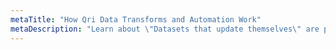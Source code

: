 ```yaml
---
metaTitle: "How Qri Data Transforms and Automation Work"
metaDescription: "Learn about \"Datasets that update themselves\" are possible with a bit of code and the Qri data platform"
---
```

